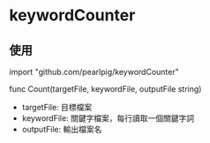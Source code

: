 # keywordCounter
## 使用
import "github.com/pearlpig/keywordCounter"

func Count(targetFile, keywordFile, outputFile string) 

- targetFile: 目標檔案
- keywordFile: 關鍵字檔案，每行讀取一個關鍵字詞
- outputFile: 輸出檔案名
